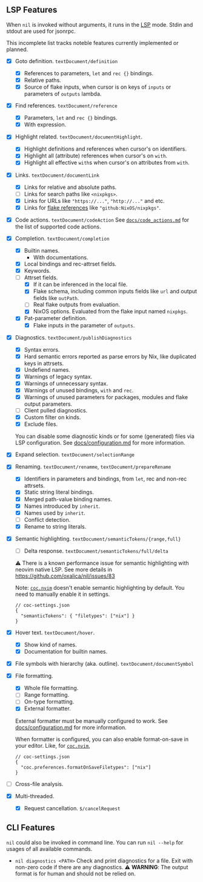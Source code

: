 ## LSP Features

When `nil` is invoked without arguments, it runs in the [LSP] mode.
Stdin and stdout are used for jsonrpc.

[LSP]: https://microsoft.github.io/language-server-protocol/specifications/lsp/3.17/specification

This incomplete list tracks noteble features currently implemented or planned.

- [x] Goto definition. `textDocument/definition`
  - [x] References to parameters, `let` and `rec {}` bindings.
  - [x] Relative paths.
  - [x] Source of flake inputs, when cursor is on keys of `inputs` or
    parameters of `outputs` lambda.
- [x] Find references. `textDocument/reference`
  - [x] Parameters, `let` and `rec {}` bindings.
  - [x] With expression.
- [x] Highlight related. `textDocument/documentHighlight`.
  - [x] Highlight definitions and references when cursor's on identifiers.
  - [x] Highlight all (attribute) references when cursor's on `with`.
  - [x] Highlight all effective `with`s when cursor's on attributes from `with`.
- [x] Links. `textDocument/documentLink`
  - [x] Links for relative and absolute paths.
  - [ ] Links for search paths like `<nixpkgs>`.
  - [x] Links for URLs like `"https://..."`, `"http://..."` and etc.
  - [x] Links for [flake references][flake-ref] like `"github:NixOS/nixpkgs"`.

- [x] Code actions. `textDocument/codeAction`
  See [`docs/code_actions.md`](./code_actions.md) for the list of supported code actions.

- [x] Completion. `textDocument/completion`
  - [x] Builtin names.
    - With documentations.
  - [x] Local bindings and rec-attrset fields.
  - [x] Keywords.
  - [ ] Attrset fields.
    - [x] If it can be inferenced in the local file.
    - [x] Flake schema, including common inputs fields like `url` and
          output fields like `outPath`.
    - [ ] Real flake outputs from evaluation.
    - [x] NixOS options.
          Evaluated from the flake input named `nixpkgs`.
  - [x] Pat-parameter definition.
    - [x] Flake inputs in the parameter of `outputs`.

- [x] Diagnostics. `textDocument/publishDiagnostics`

  - [x] Syntax errors.
  - [x] Hard semantic errors reported as parse errors by Nix, like duplicated keys in attrsets.
  - [x] Undefiend names.
  - [x] Warnings of legacy syntax.
  - [x] Warnings of unnecessary syntax.
  - [x] Warnings of unused bindings, `with` and `rec`.
  - [x] Warnings of unused parameters for packages, modules and flake output parameters.
  - [ ] Client pulled diagnostics.
  - [x] Custom filter on kinds.
  - [x] Exclude files.

  You can disable some diagnostic kinds or for some (generated) files via LSP configuration.
  See [docs/configuration.md](./configuration.md) for more information.

- [x] Expand selection. `textDocument/selectionRange`
- [x] Renaming. `textDocument/renamme`, `textDocument/prepareRename`
  - [x] Identifiers in parameters and bindings, from `let`, rec and non-rec attrsets.
  - [x] Static string literal bindings.
  - [x] Merged path-value binding names.
  - [x] Names introduced by `inherit`.
  - [x] Names used by `inherit`.
  - [ ] Conflict detection.
  - [x] Rename to string literals.
- [x] Semantic highlighting. `textDocument/semanticTokens/{range,full}`
  - [ ] Delta response. `textDocument/semanticTokens/full/delta`

  :warning: There is a known performance issue for semantic highlighting with
  neovim native LSP. See more details in https://github.com/oxalica/nil/issues/83

  Note: [`coc.nvim`] doesn't enable semantic highlighting by default.
  You need to manually enable it in settings.
  ```jsonc
  // coc-settings.json
  {
    "semanticTokens": { "filetypes": ["nix"] }
  }
  ```

- [x] Hover text. `textDocument/hover`.
  - [x] Show kind of names.
  - [x] Documentation for builtin names.
- [x] File symbols with hierarchy (aka. outline). `textDocument/documentSymbol`

- [x] File formatting.
  - [x] Whole file formatting.
  - [ ] Range formatting.
  - [ ] On-type formatting.
  - [x] External formatter.

  External formatter must be manually configured to work.
  See [docs/configuration.md](./configuration.md) for more information.

  When formatter is configured, you can also enable format-on-save in your editor.
  Like, for [`coc.nvim`],
  ```jsonc
  // coc-settings.json
  {
    "coc.preferences.formatOnSaveFiletypes": ["nix"]
  }
  ```

- [ ] Cross-file analysis.
- [x] Multi-threaded.
  - [x] Request cancellation. `$/cancelRequest`

[`coc.nvim`]: https://github.com/neoclide/coc.nvim
[flake-ref]: https://nixos.org/manual/nix/unstable/command-ref/new-cli/nix3-flake.html#types

## CLI Features

`nil` could also be invoked in command line.
You can run `nil --help` for usages of all available commands.

- `nil diagnostics <PATH>`
  Check and print diagnostics for a file.
  Exit with non-zero code if there are any diagnostics.
  :warning: **WARNING**: The output format is for human and should not be relied on.
